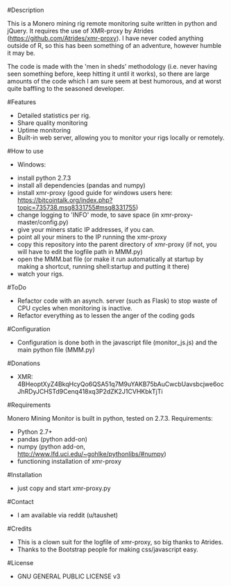 #Description

This is a Monero mining rig remote monitoring suite written in python and jQuery. It requires the use of XMR-proxy by Atrides (https://github.com/Atrides/xmr-proxy). I have never coded anything outside of R, so this has been something of an adventure, however humble it may be. 

The code is made with the 'men in sheds' methodology (i.e. never having seen something before, keep hitting it until it works), so there are large amounts of the code which I am sure seem at best humorous, and at worst quite baffling to the seasoned developer. 

#Features

* Detailed statistics per rig.
* Share quality monitoring
* Uptime monitoring
* Built-in web server, allowing you to monitor your rigs locally or remotely.

#How to use

* Windows: 
- install python 2.7.3
- install all dependencies (pandas and numpy)
- install xmr-proxy (good guide for windows users here: https://bitcointalk.org/index.php?topic=735738.msg8331755#msg8331755)
- change logging to 'INFO' mode, to save space (in xmr-proxy-master/config.py)
- give your miners static IP addresses, if you can. 
- point all your miners to the IP running the xmr-proxy
- copy this repository into the parent directory of xmr-proxy (if not, you will have to edit the logfile path in MMM.py)
- open the MMM.bat file (or make it run automatically at startup by making a shortcut, running shell:startup and putting it there)
- watch your rigs.

#ToDo

* Refactor code with an asynch. server (such as Flask) to stop waste of CPU cycles when monitoring is inactive.
* Refactor everything as to lessen the anger of the coding gods

#Configuration

* Configuration is done both in the javascript file (monitor_js.js) and the main python file (MMM.py)

#Donations 

* XMR:  4BHeoptXyZ4BkqHcyQo6QSA51q7M9uYAKB75bAuCwcbUavsbcjwe6ocJhRDyJCHSTd9Cenq418xq3P2dZK2J1CVHKbkTjTi

#Requirements

Monero Mining Monitor is built in python, tested on 2.7.3. Requirements:

* Python 2.7+
* pandas (python add-on)
* numpy (python add-on, http://www.lfd.uci.edu/~gohlke/pythonlibs/#numpy)
* functioning installation of xmr-proxy

#Installation

* just copy and start xmr-proxy.py

#Contact

* I am available via reddit (u/taushet)

#Credits

* This is a clown suit for the logfile of xmr-proxy, so big thanks to Atrides.
* Thanks to the Bootstrap people for making css/javascript easy.

#License

* GNU GENERAL PUBLIC LICENSE v3